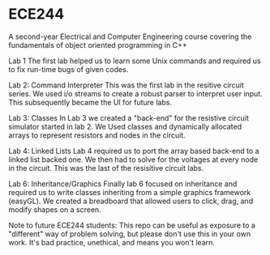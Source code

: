 # ECE244
A second-year Electrical and Computer Engineering course covering the fundamentals of object oriented programming in C++

Lab 1
The first lab helped us to learn some Unix commands and required us to fix run-time bugs of given codes.

Lab 2: Command Interpreter
This was the first lab in the resitive circuit series. We used i/o streams to create a robust parser to interpret user input. This subsequently became the UI for future labs.

Lab 3: Classes
In Lab 3 we created a "back-end" for the resistive circuit simulator started in lab 2. We Used classes and dynamically allocated arrays to represent resistors and nodes in the circuit.

Lab 4: Linked Lists
Lab 4 required us to port the array based back-end to a linked list backed one. We then had to solve for the voltages at every node in the circuit. This was the last of the resisitive circuit labs.

Lab 6: Inheritance/Graphics
Finally lab 6 focused on inheritance and required us to write classes inheriting from a simple graphics framework (easyGL). We created a breadboard that allowed users to click, drag, and modify shapes on a screen.

Note to future ECE244 students: This repo can be useful as exposure to a "different" way of problem solving, but please don't use this in your own work. It's bad practice, unethical, and means you won't learn.
